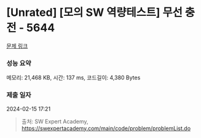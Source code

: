 # [Unrated] [모의 SW 역량테스트] 무선 충전 - 5644 

[문제 링크](https://swexpertacademy.com/main/code/problem/problemDetail.do?contestProbId=AWXRDL1aeugDFAUo) 

### 성능 요약

메모리: 21,468 KB, 시간: 137 ms, 코드길이: 4,380 Bytes

### 제출 일자

2024-02-15 17:21



> 출처: SW Expert Academy, https://swexpertacademy.com/main/code/problem/problemList.do